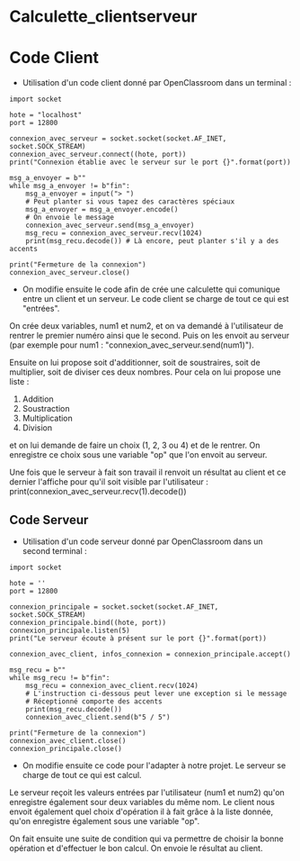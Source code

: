 # Calculette_clientserveur

<h1> Code Client </h1>

* Utilisation d'un code client donné par OpenClassroom dans un terminal :

<pre><code>import socket

hote = "localhost"
port = 12800

connexion_avec_serveur = socket.socket(socket.AF_INET, socket.SOCK_STREAM)
connexion_avec_serveur.connect((hote, port))
print("Connexion établie avec le serveur sur le port {}".format(port))

msg_a_envoyer = b""
while msg_a_envoyer != b"fin":
    msg_a_envoyer = input("> ")
    # Peut planter si vous tapez des caractères spéciaux
    msg_a_envoyer = msg_a_envoyer.encode()
    # On envoie le message
    connexion_avec_serveur.send(msg_a_envoyer)
    msg_recu = connexion_avec_serveur.recv(1024)
    print(msg_recu.decode()) # Là encore, peut planter s'il y a des accents

print("Fermeture de la connexion")
connexion_avec_serveur.close()</code></pre>

* On modifie ensuite le code afin de crée une calculette qui comunique entre un client et un serveur. Le code client se charge de tout ce qui est "entrées". 

On crée deux variables, num1 et num2, et on va demandé à l'utilisateur de rentrer le premier numéro ainsi que le second. 
Puis on les envoit au serveur (par exemple pour num1 : "connexion_avec_serveur.send(num1)"). 

Ensuite on lui propose soit d'additionner, soit de soustraires, soit de multiplier, soit de diviser ces deux nombres. 
Pour cela on lui propose une liste : 
1. Addition
2. Soustraction
3. Multiplication
4. Division

et on lui demande de faire un choix (1, 2, 3 ou 4) et de le rentrer. On enregistre ce choix sous une variable "op" que l'on envoit au serveur.

Une fois que le serveur à fait son travail il renvoit un résultat au client et ce dernier l'affiche pour qu'il soit visible par l'utilisateur : print(connexion_avec_serveur.recv(1).decode())

<h2> Code Serveur </h2>

* Utilisation d'un code serveur donné par OpenClassroom dans un second terminal : 

<pre><code>import socket

hote = ''
port = 12800

connexion_principale = socket.socket(socket.AF_INET, socket.SOCK_STREAM)
connexion_principale.bind((hote, port))
connexion_principale.listen(5)
print("Le serveur écoute à présent sur le port {}".format(port))

connexion_avec_client, infos_connexion = connexion_principale.accept()

msg_recu = b""
while msg_recu != b"fin":
    msg_recu = connexion_avec_client.recv(1024)
    # L'instruction ci-dessous peut lever une exception si le message
    # Réceptionné comporte des accents
    print(msg_recu.decode())
    connexion_avec_client.send(b"5 / 5")

print("Fermeture de la connexion")
connexion_avec_client.close()
connexion_principale.close()</code></pre>

* On modifie ensuite ce code pour l'adapter à notre projet. Le serveur se charge de tout ce qui est calcul. 

Le serveur reçoit les valeurs entrées par l'utilisateur (num1 et num2) qu'on enregistre également sour deux variables du même nom. 
Le client nous envoit également quel choix d'opération il à fait grâce à la liste donnée, qu'on enregistre également sous une variable "op".

On fait ensuite une suite de condition qui va permettre de choisir la bonne opération et d'effectuer le bon calcul. 
On envoie le résultat au client. 




